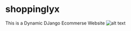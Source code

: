 # shoppinglyx
This is a Dynamic DJango Ecommerse Website 
![alt text](https://github.com/RajatCoding/Ecommerce/Screenshots/Home.jpeg)
